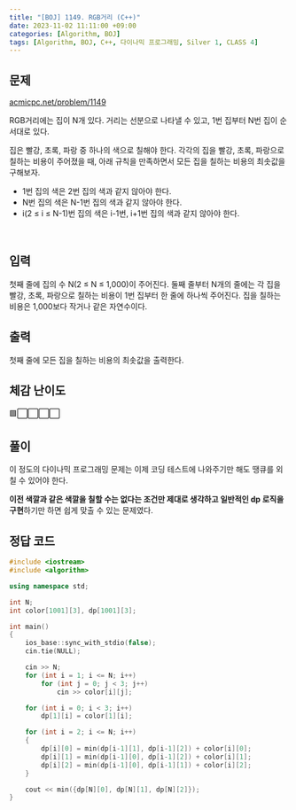 ```yaml
---
title: "[BOJ] 1149. RGB거리 (C++)"
date: 2023-11-02 11:11:00 +09:00
categories: [Algorithm, BOJ]
tags: [Algorithm, BOJ, C++, 다이나믹 프로그래밍, Silver 1, CLASS 4]
---
```

## **문제**
[acmicpc.net/problem/1149](https://www.acmicpc.net/problem/1149)
<br>

RGB거리에는 집이 N개 있다. 거리는 선분으로 나타낼 수 있고, 1번 집부터 N번 집이 순서대로 있다.

집은 빨강, 초록, 파랑 중 하나의 색으로 칠해야 한다. 각각의 집을 빨강, 초록, 파랑으로 칠하는 비용이 주어졌을 때, 아래 규칙을 만족하면서 모든 집을 칠하는 비용의 최솟값을 구해보자.

- 1번 집의 색은 2번 집의 색과 같지 않아야 한다.
- N번 집의 색은 N-1번 집의 색과 같지 않아야 한다.
- i(2 ≤ i ≤ N-1)번 집의 색은 i-1번, i+1번 집의 색과 같지 않아야 한다.
<br>

## **입력**
첫째 줄에 집의 수 N(2 ≤ N ≤ 1,000)이 주어진다. 둘째 줄부터 N개의 줄에는 각 집을 빨강, 초록, 파랑으로 칠하는 비용이 1번 집부터 한 줄에 하나씩 주어진다. 집을 칠하는 비용은 1,000보다 작거나 같은 자연수이다.
<br>

## **출력**
첫째 줄에 모든 집을 칠하는 비용의 최솟값을 출력한다.
<br>

## **체감 난이도**
🟩⬜⬜⬜⬜
<br>

## **풀이**
이 정도의 다이나믹 프로그래밍 문제는 이제 코딩 테스트에 나와주기만 해도 땡큐를 외칠 수 있어야 한다.

**이전 색깔과 같은 색깔을 칠할 수는 없다는 조건만 제대로 생각하고 일반적인 dp 로직을 구현**하기만 하면 쉽게 맞출 수 있는 문제였다.
<br>

## **정답 코드**
```c++
#include <iostream>
#include <algorithm>

using namespace std;

int N;
int color[1001][3], dp[1001][3];

int main()
{
    ios_base::sync_with_stdio(false);
    cin.tie(NULL);

    cin >> N;
    for (int i = 1; i <= N; i++)
        for (int j = 0; j < 3; j++)
            cin >> color[i][j];

    for (int i = 0; i < 3; i++)
        dp[1][i] = color[1][i];

    for (int i = 2; i <= N; i++)
    {
        dp[i][0] = min(dp[i-1][1], dp[i-1][2]) + color[i][0];
        dp[i][1] = min(dp[i-1][0], dp[i-1][2]) + color[i][1];
        dp[i][2] = min(dp[i-1][0], dp[i-1][1]) + color[i][2];
    }

    cout << min({dp[N][0], dp[N][1], dp[N][2]});
}
```